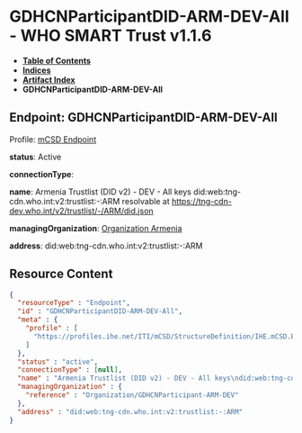 # GDHCNParticipantDID-ARM-DEV-All - WHO SMART Trust v1.1.6

* [**Table of Contents**](toc.md)
* [**Indices**](indices.md)
* [**Artifact Index**](artifacts.md)
* **GDHCNParticipantDID-ARM-DEV-All**

## Endpoint: GDHCNParticipantDID-ARM-DEV-All

Profile: [mCSD Endpoint](https://profiles.ihe.net/ITI/mCSD/4.0.0/StructureDefinition-IHE.mCSD.Endpoint.html)

**status**: Active

**connectionType**: 

**name**: Armenia Trustlist (DID v2) - DEV - All keys did:web:tng-cdn.who.int:v2:trustlist:-:ARM resolvable at https://tng-cdn-dev.who.int/v2/trustlist/-/ARM/did.json

**managingOrganization**: [Organization Armenia](Organization-GDHCNParticipant-ARM-DEV.md)

**address**: did:web:tng-cdn.who.int:v2:trustlist:-:ARM



## Resource Content

```json
{
  "resourceType" : "Endpoint",
  "id" : "GDHCNParticipantDID-ARM-DEV-All",
  "meta" : {
    "profile" : [
      "https://profiles.ihe.net/ITI/mCSD/StructureDefinition/IHE.mCSD.Endpoint"
    ]
  },
  "status" : "active",
  "connectionType" : [null],
  "name" : "Armenia Trustlist (DID v2) - DEV - All keys\ndid:web:tng-cdn.who.int:v2:trustlist:-:ARM\nresolvable at https://tng-cdn-dev.who.int/v2/trustlist/-/ARM/did.json",
  "managingOrganization" : {
    "reference" : "Organization/GDHCNParticipant-ARM-DEV"
  },
  "address" : "did:web:tng-cdn.who.int:v2:trustlist:-:ARM"
}

```
